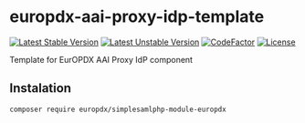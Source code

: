 # europdx-aai-proxy-idp-template

[![Latest Stable Version](https://poser.pugx.org/europdx/simplesamlphp-module-europdx/v/stable)](https://packagist.org/packages/europdx/simplesamlphp-module-europdx)
[![Latest Unstable Version](https://poser.pugx.org/europdx/simplesamlphp-module-europdx/v/unstable)](https://packagist.org/packages/europdx/simplesamlphp-module-europdx)
[![CodeFactor](https://www.codefactor.io/repository/github/europdxhub/europdx-aai-proxy-idp-template/badge)](https://www.codefactor.io/repository/github/europdxhub/europdx-aai-proxy-idp-template)
[![License](https://poser.pugx.org/europdx/simplesamlphp-module-europdx/license)](https://packagist.org/packages/europdx/simplesamlphp-module-europdx)

Template for EurOPDX AAI Proxy IdP component
 ## Instalation
 `composer require europdx/simplesamlphp-module-europdx`